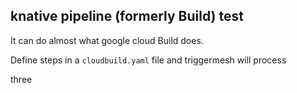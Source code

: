 ## knative pipeline (formerly Build) test

It can do almost what google cloud Build does.

Define steps in a `cloudbuild.yaml` file and triggermesh will process

three
